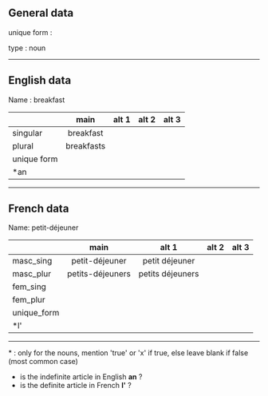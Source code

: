 ## General data

unique form :

type : noun

---

## English data

Name : breakfast

|             |    main    | alt 1 | alt 2 | alt 3 |
| :---------- | :--------: | :---: | :---: | ----- |
| singular    | breakfast  |       |       |       |
| plural      | breakfasts |       |       |       |
| unique form |            |       |       |       |
| \*an        |            |       |       |       |

---

## French data

Name: petit-déjeuner

|             |       main       |      alt 1       | alt 2 | alt 3 |
| :---------- | :--------------: | :--------------: | :---: | :---: |
| masc_sing   |  petit-déjeuner  |  petit déjeuner  |       |       |
| masc_plur   | petits-déjeuners | petits déjeuners |       |       |
| fem_sing    |                  |                  |       |       |
| fem_plur    |                  |                  |       |       |
| unique_form |                  |                  |       |       |
| \*l'        |                  |                  |       |       |

---

\* : only for the nouns, mention 'true' or 'x' if true, else leave blank if false (most common case)

- is the indefinite article in English **an** ?
- is the definite article in French **l'** ?
